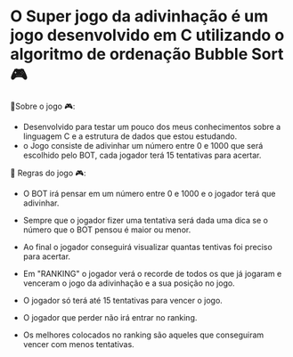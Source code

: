 # O Super jogo da adivinhação é um jogo desenvolvido em C utilizando o algoritmo de ordenação Bubble Sort 🎮

📌Sobre o jogo 🎮:

- Desenvolvido para testar um pouco dos meus conhecimentos sobre a linguagem C e a estrutura de dados que estou estudando.
- o Jogo consiste de adivinhar um número entre 0 e 1000 que será escolhido pelo BOT, cada jogador terá 15 tentativas para acertar.
 
 📌 Regras do jogo 🎮:

- O BOT irá pensar em um número entre 0 e 1000 e o jogador terá que adivinhar.

- Sempre que o jogador fizer uma tentativa será dada uma dica se o número que o BOT pensou é maior ou menor.

- Ao final o jogador conseguirá visualizar quantas tentivas foi preciso para acertar.

- Em "RANKING" o jogador verá o recorde de todos os que já jogaram e venceram o jogo da adivinhação e a sua posição no jogo.

- O jogador só terá até 15 tentativas para vencer o jogo.

- O jogador que perder não irá entrar no ranking.

- Os melhores colocados no ranking são aqueles que conseguiram vencer com menos tentativas.
